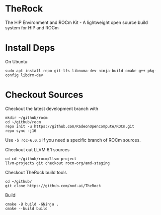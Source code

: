 # TheRock
The HIP Environment and ROCm Kit - A lightweight open source build system for HIP and ROCm

# Install Deps

On Ubuntu

```
sudo apt install repo git-lfs libnuma-dev ninja-build cmake g++ pkg-config libdrm-dev
```

# Checkout Sources

Checkout the latest development branch with
```
mkdir ~/github/rocm
cd ~/github/rocm
repo init -u https://github.com/RadeonOpenCompute/ROCm.git
repo sync -j16
```
Use `-b roc-6.0.x` if you need a specific branch of ROCm sources.  

Checkout out LLVM 6.1 sources

```
cd cd ~/github/rocm/llvm-project
llvm-project$ git checkout rocm-org/amd-staging
```

Checkout TheRock build tools
```
cd ~/github/
git clone https://github.com/nod-ai/TheRock
```

Build

```
cmake -B build -GNinja .
cmake --build build
```

